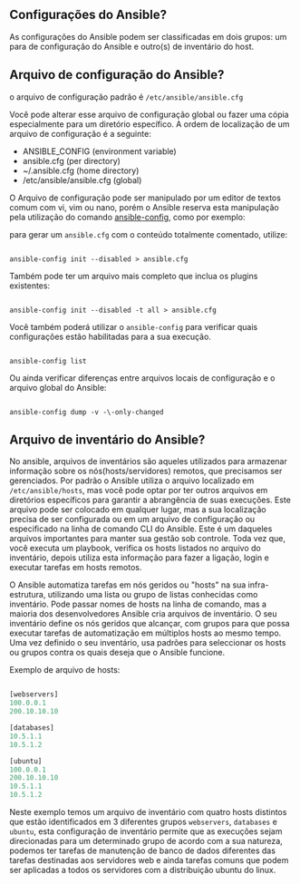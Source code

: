 Configurações do Ansible?
------------------------------

As configurações do Ansible podem ser classificadas em dois grupos:  um para de configuração do Ansible e outro(s) de inventário do host.


Arquivo de configuração do Ansible?
-----------------------------------

o arquivo de configuração padrão é `/etc/ansible/ansible.cfg`

Você pode alterar esse arquivo de configuração global ou fazer uma cópia especialmente para um diretório específico. A ordem de localização de um arquivo de configuração é a seguinte:

* ANSIBLE_CONFIG (environment variable)
* ansible.cfg (per directory)
* ~/.ansible.cfg (home directory)
* /etc/ansible/ansible.cfg (global)

O Arquivo de configuração pode ser manipulado por um editor de textos comum com vi, vim ou nano, porém o Ansible reserva esta manipulação pela utilização do comando [ansible-config](../Appendix/Ansible/Doc/02-ansible-config.md), como por exemplo:

para gerar um `ansible.cfg` com o conteúdo totalmente comentado, utilize:

```console

ansible-config init --disabled > ansible.cfg

```

Também pode ter um arquivo mais completo que inclua os plugins existentes:

```console

ansible-config init --disabled -t all > ansible.cfg

```

Você também poderá utilizar o `ansible-config` para verificar quais configurações estão habilitadas para a sua execução.

```console

ansible-config list

```

Ou ainda verificar diferenças entre arquivos locais de configuração e o arquivo global do Ansible:

```console

ansible-config dump -v -\-only-changed 

```

Arquivo de inventário do Ansible?
-----------------------------------

No ansible, arquivos de inventários são aqueles utilizados para armazenar informação sobre os nós(hosts/servidores) remotos, que precisamos ser gerenciados. Por padrão o Ansible utiliza o arquivo localizado em `/etc/ansible/hosts`, mas você pode optar por ter outros arquivos em diretórios específicos para garantir a abrangência de suas execuções. Este arquivo pode ser colocado em qualquer lugar, mas a sua localização precisa de ser configurada ou em um arquivo de configuração ou especificado na linha de comando CLI do Ansible. Este é um daqueles arquivos importantes para manter sua gestão sob controle. Toda vez que, você executa um playbook, verifica os hosts listados no arquivo do inventário, depois utiliza esta informação para fazer a ligação, login e executar tarefas em hosts remotos.

O Ansible automatiza tarefas em nós geridos ou "hosts" na sua infra-estrutura, utilizando uma lista ou grupo de listas conhecidas como inventário. Pode passar nomes de hosts na linha de comando, mas a maioria dos desenvolvedores Ansible cria arquivos de inventário. O seu inventário define os nós geridos que alcançar, com grupos para que possa executar tarefas de automatização em múltiplos hosts ao mesmo tempo. Uma vez definido o seu inventário, usa padrões para seleccionar os hosts ou grupos contra os quais deseja que o Ansible funcione.

Exemplo de arquivo de hosts:

```js

[webservers]
100.0.0.1
200.10.10.10

[databases]
10.5.1.1
10.5.1.2

[ubuntu]
100.0.0.1
200.10.10.10
10.5.1.1
10.5.1.2

```
Neste exemplo temos um arquivo de inventário com quatro hosts distintos que estão identificados em 3 diferentes grupos `webservers`, `databases` e `ubuntu`, esta configuração de inventário permite que as execuções sejam direcionadas para um determinado grupo de acordo com a sua natureza, podemos ter tarefas de manutenção de banco de dados diferentes das tarefas destinadas aos servidores web e ainda tarefas comuns que podem ser aplicadas a todos os servidores com a distribuição ubuntu do linux.


